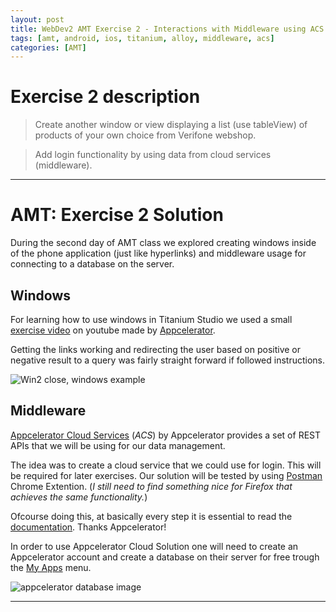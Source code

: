 ```yaml
---
layout: post
title: WebDev2 AMT Exercise 2 - Interactions with Middleware using ACS database
tags: [amt, android, ios, titanium, alloy, middleware, acs]
categories: [AMT]
---
```


# Exercise 2 description
> Create another window or view displaying a list (use tableView) of products of your own choice from Verifone webshop.

> Add login functionality by using data from cloud services (middleware).

---

# AMT: Exercise 2 Solution #

During the second day of AMT class we explored creating windows inside of the phone application (just like hyperlinks) and middleware usage for connecting to a database on the server.

## Windows ##
For learning how to use windows in Titanium Studio we used a small [exercise video]( https://www.youtube.com/watch?v=CB26lUj0UBQ) on youtube made by [Appcelerator]( http://www.appcelerator.com/).

Getting the links working and redirecting the user based on positive or negative result to a query was fairly straight forward if followed instructions.

![Win2 close, windows example](https://dl.dropboxusercontent.com/u/259275/blog/images/win2%20screenshot%20with%20window%20close%20label.png)

## Middleware ##

[Appcelerator Cloud Services](http://docs.appcelerator.com/cloud/latest/#!/guide/acs_quickstart) (*ACS*) by Appcelerator provides a set of REST APIs that we will be using for our data management.

The idea was to create a cloud service that we could use for login. This will be required for later exercises. Our solution will be tested by using [Postman](https://chrome.google.com/webstore/detail/postman-rest-client/fdmmgilgnpjigdojojpjoooidkmcomcm) Chrome Extention. (*I still need to find something nice for Firefox that achieves the same functionality.*)

Ofcourse doing this, at basically every step it is essential to read the [documentation](http://docs.appcelerator.com/titanium/latest/). Thanks Appcelerator!

In order to use Appcelerator Cloud Solution one will need to create an Appcelerator account and create a database on their server for free trough the [My Apps](https://my.appcelerator.com/apps) menu.

![appcelerator database image](https://dl.dropboxusercontent.com/u/259275/blog/images/Screen%20Shot%202015-02-23%20at%2010.09.35.png)



---
